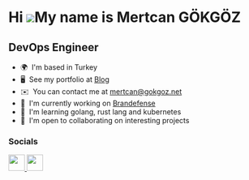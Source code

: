 Hi ![](https://user-images.githubusercontent.com/18350557/176309783-0785949b-9127-417c-8b55-ab5a4333674e.gif)My name is Mertcan GÖKGÖZ
======================================================================================================================================

DevOps Engineer
------------------

* 🌍  I'm based in Turkey
* 🖥️  See my portfolio at [Blog](https://mertcangokgoz.com)
* ✉️  You can contact me at [mertcan@gokgoz.net](mailto:mertcan@gokgoz.net)
* 🚀  I'm currently working on [Brandefense](https://brandefense.io)
* 🧠  I'm learning golang, rust lang and kubernetes
* 🤝  I'm open to collaborating on interesting projects

### Socials

<p align="left"> <a href="https://www.linkedin.com/in/mertcangokgoz" target="_blank" rel="noreferrer"><img src="https://raw.githubusercontent.com/danielcranney/readme-generator/main/public/icons/socials/linkedin.svg" width="32" height="32" /> <a href="https://mertcangokgoz.com/feed/" target="_blank" rel="noreferrer"><img src="https://raw.githubusercontent.com/danielcranney/readme-generator/main/public/icons/socials/rss.svg" width="32" height="32" /></a> </p>
